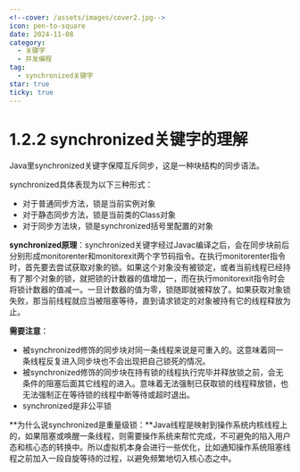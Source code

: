 ```yaml
---
<!--cover: /assets/images/cover2.jpg-->
icon: pen-to-square
date: 2024-11-08
category:
  - 关键字
  - 并发编程
tag:
  - synchronized关键字
star: true
ticky: true
---
```

# 1.2.2 synchronized关键字的理解

Java里synchronized关键字保障互斥同步，这是一种块结构的同步语法。

synchronized具体表现为以下三种形式：

- 对于普通同步方法，锁是当前实例对象
- 对于静态同步方法，锁是当前类的Class对象
- 对于同步方法块，锁是synchronized括号里配置的对象

**synchronized原理**：synchronized关键字经过Javac编译之后，会在同步块前后分别形成monitorenter和monitorexit两个字节码指令。在执行monitorenter指令时，首先要去尝试获取对象的锁。如果这个对象没有被锁定，或者当前线程已经持有了那个对象的锁，就把锁的计数器的值增加一，而在执行monitorexit指令时会将锁计数器的值减一。一旦计数器的值为零，锁随即就被释放了。如果获取对象锁失败，那当前线程就应当被阻塞等待，直到请求锁定的对象被持有它的线程释放为止。

**需要注意**：

- 被synchronized修饰的同步块对同一条线程来说是可重入的。这意味着同一条线程反复进入同步块也不会出现把自己锁死的情况。
- 被synchronized修饰的同步块在持有锁的线程执行完毕并释放锁之前，会无条件的阻塞后面其它线程的进入。意味着无法强制已获取锁的线程释放锁，也无法强制正在等待锁的线程中断等待或超时退出。
- synchronized是非公平锁

**为什么说synchronized是重量级锁：**Java线程是映射到操作系统内核线程上的，如果阻塞或唤醒一条线程，则需要操作系统来帮忙完成，不可避免的陷入用户态和核心态的转换中。所以虚拟机本身会进行一些优化，比如通知操作系统阻塞线程之前加入一段自旋等待的过程，以避免频繁地切入核心态之中。

